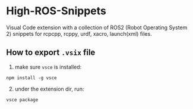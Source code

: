 # High-ROS-Snippets
Visual Code extension with a collection of ROS2 (Robot Operating System 2) snippets for rcpcpp, rcppy, urdf, xacro, launch(xml) files.

## How to export `.vsix` file
1. make sure `vsce` is installed:

```
npm install -g vsce
```

2. under the extension dir, run:
```
vsce package
```

